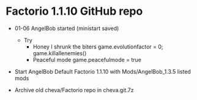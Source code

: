 # Factorio 1.1.10 GitHub repo
- 01-06 AngelBob started (ministart saved)
  - Try
	- Honey I shrunk the biters
	game.evolutionfactor = 0; game.killallenemies()
	- Peaceful mode
	game.peacefulmode = true

- Start AngelBob Default Factorio 1.1.10 with Mods/AngelBob_1.3.5 listed mods
- Archive old cheva/Factorio repo in cheva.git.7z

